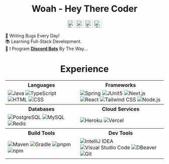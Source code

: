 <h1 align="center">Woah - Hey There Coder</h1>

<div align="center">
    <a href="https://fiverr.com/skywolfxp"><img alt="Fiverr" height="24" src="https://img.shields.io/badge/%40skywolfxp-%231DBF73?style=flat-square&logo=fiverr&logoColor=FFFFFF&logoSize=auto"></a>
    <a href="https://upwork.com/freelancers/~013d98c8a8af272cbb"><img alt="Upwork" height="24" src="https://img.shields.io/badge/Omar_D.-%236FDA44?style=flat-square&logo=upwork&logoColor=FFFFFF&logoSize=auto"></a>
    <a href="https://reddit.com/user/skywolfxp"><img alt="Reddit" height="24" src="https://img.shields.io/badge/u%2Fskywolfxp-%23FF4500?style=flat-square&logo=reddit&logoColor=FFFFFF"></a>
    <a href="https://discord.com/users/974748803305455627"><img alt="Discord" height="24" src="https://img.shields.io/badge/%40skywolfxp.dev-%235865F2?style=flat-square&logo=discord&logoColor=FFFFFF&logoSize=auto"></a>
</div>

🐛 Writing Bugs Every Day!\
📚 Learning Full-Stack Development.\
🤖 I Program [**Discord Bots**](https://fiverr.com/s/xXKpg2D) By The Way...

<h1 align="center">Experience</h1>

<table>
    <tr>
        <th><b>Languages</b></th>
        <th><b>Frameworks</b></th>
    </tr>
    <tr>
        <td>
            <img alt="Java" src="https://img.shields.io/badge/Java-f89820?style=flat-square&logo=openjdk&logoColor=FFFFFF">
            <img alt="TypeScript" src="https://img.shields.io/badge/TypeScript-3178C6?style=flat-square&logo=typescript&logoColor=FFFFFF">
            <img alt="HTML" src="https://img.shields.io/badge/HTML-E34F26?style=flat-square&logo=html5&logoColor=FFFFFF">
            <img alt="CSS" src="https://img.shields.io/badge/CSS-663399?style=flat-square&logo=css&logoColor=FFFFFF">
            <img width="441" height="1">
        </td>
        <td>
            <img alt="Spring" src="https://img.shields.io/badge/Spring-6DB33F?style=flat-square&logo=spring&logoColor=FFFFFF">
            <img alt="JUnit5" src="https://img.shields.io/badge/JUnit5-25A162?style=flat-square&logo=junit5&logoColor=FFFFFF">
            <img alt="Next.js" src="https://img.shields.io/badge/Next.js-000000?style=flat-square&logo=nextdotjs&logoColor=FFFFFF">
            <img alt="React" src="https://img.shields.io/badge/React-61DAFB?style=flat-square&logo=react&logoColor=303846">
            <img alt="Tailwind CSS" src="https://img.shields.io/badge/Tailwind_CSS-06B6D4?style=flat-square&logo=tailwindcss&logoColor=FFFFFF">
            <img alt="Node.js" src="https://img.shields.io/badge/Node.js-5FA04E?style=flat-square&logo=nodedotjs&logoColor=FFFFFF">
            <img width="441" height="1">
        </td>
    </tr>
    <tr>
        <th><b>Databases</b></th>
        <th><b>Cloud Services</b></th>
    </tr>
    <tr>
        <td>
            <img alt="PostgreSQL" src="https://img.shields.io/badge/PostgreSQL-4169E1?style=flat-square&logo=postgresql&logoColor=FFFFFF">
            <img alt="MySQL" src="https://img.shields.io/badge/MySQL-4479A1?style=flat-square&logo=mysql&logoColor=FFFFFF">
            <img alt="Redis" src="https://img.shields.io/badge/Redis-FF4438?style=flat-square&logo=redis&logoColor=FFFFFF">
            <img width="441" height="1">
        </td>
        <td>
            <img alt="Heroku" src="https://img.shields.io/badge/Heroku-430098?style=flat-square&logo=heroku&logoColor=FFFFFF">
            <img alt="Vercel" src="https://img.shields.io/badge/Vercel-000000?style=flat-square&logo=vercel&logoColor=FFFFFF">
            <img width="441" height="1">
        </td>
    </tr>
    <tr>
        <th><b>Build Tools</b></th>
        <th><b>Dev Tools</b></th>
    </tr>
    <tr>
        <td>
            <img alt="Maven" src="https://img.shields.io/badge/Maven-C71A36?style=flat-square&logo=apachemaven&logoColor=FFFFFF">
            <img alt="Gradle" src="https://img.shields.io/badge/Gradle-02303A?style=flat-square&logo=gradle&logoColor=FFFFFF">
            <img alt="pnpm" src="https://img.shields.io/badge/pnpm-F69220?style=flat-square&logo=pnpm&logoColor=FFFFFF">
            <img alt="npm" src="https://img.shields.io/badge/npm-CB3837?style=flat-square&logo=npm&logoColor=FFFFFF">
            <img width="441" height="1">
        </td>
        <td>
            <img alt="IntelliJ IDEA" src="https://img.shields.io/badge/IntelliJ IDEA-000000?style=flat-square&logo=intellijidea&logoColor=FFFFFF">
            <img alt="Visual Studio Code" src="https://img.shields.io/badge/Visual_Studio_Code-0098FF?&style=flat-square&logoColor=0098FF">
            <img alt="DBeaver" src="https://img.shields.io/badge/DBeaver-382923?style=flat-square&logo=dbeaver&logoColor=FFFFFF">
            <img alt="Git" src="https://img.shields.io/badge/Git-F05032?style=flat-square&logo=git&logoColor=FFFFFF">
            <img width="441" height="1">
        </td>
    </tr>
</table>
